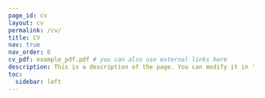 ```yaml
---
page_id: cv
layout: cv
permalink: /cv/
title: CV
nav: true
nav_order: 6
cv_pdf: example_pdf.pdf # you can also use external links here
description: This is a description of the page. You can modify it in '_pages/cv.md'. You can also change or remove the top pdf download button.
toc:
  sidebar: left
---
```

